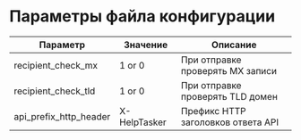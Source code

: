 # Параметры файла конфигурации

Параметр | Значение | Описание
------------ | ------------- | -------------
recipient_check_mx | 1 or 0 | При отправке проверять MX записи
recipient_check_tld | 1 or 0 | При отправке проверять TLD домен
api_prefix_http_header |  X-HelpTasker | Префикс HTTP заголовков ответа API
